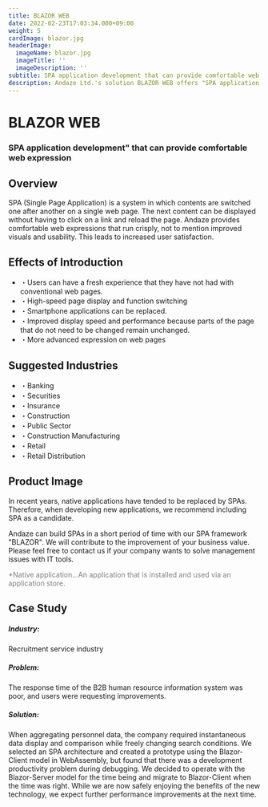 ```yaml
---
title: BLAZOR WEB
date: 2022-02-23T17:03:34.000+09:00
weight: 5
cardImage: blazor.jpg
headerImage:
  imageName: blazor.jpg
  imageTitle: ''
  imageDescription: ''
subtitle: SPA application development that can provide comfortable web expression
description: Andaze Ltd.'s solution BLAZOR WEB offers "SPA application development" that can provide comfortable web expressions. We contribute to the improvement of your business value. Please feel free to contact us if your company would like to solve your management issues with IT tools.
---
```

# BLAZOR WEB

### SPA application development" that can provide comfortable web expression



## Overview

SPA (Single Page Application) is a system in which contents are switched one after another on a single web page. The next content can be displayed without having to click on a link and reload the page. Andaze provides comfortable web expressions that run crisply, not to mention improved visuals and usability. This leads to increased user satisfaction.



## Effects of Introduction

* ・Users can have a fresh experience that they have not had with conventional web pages.
* ・High-speed page display and function switching
* ・Smartphone applications can be replaced.
* ・Improved display speed and performance because parts of the page that do not need to be changed remain unchanged.
* ・More advanced expression on web pages



## Suggested Industries

* ・Banking
* ・Securities
* ・Insurance
* ・Construction
* ・Public Sector
* ・Construction Manufacturing
* ・Retail
* ・Retail Distribution



## Product Image

In recent years, native applications have tended to be replaced by SPAs. Therefore, when developing new applications, we recommend including SPA as a candidate.

Andaze can build SPAs in a short period of time with our SPA framework "BLAZOR". We will contribute to the improvement of your business value. Please feel free to contact us if your company wants to solve management issues with IT tools.

<font color="gray">*Native application...An application that is installed and used via an application store.</font>



## Case Study

##### **Industry**:

Recruitment service industry

##### **Problem**:

The response time of the B2B human resource information system was poor, and users were requesting improvements.

##### **Solution**:

When aggregating personnel data, the company required instantaneous data display and comparison while freely changing search conditions. We selected an SPA architecture and created a prototype using the Blazor-Client model in WebAssembly, but found that there was a development productivity problem during debugging. We decided to operate with the Blazor-Server model for the time being and migrate to Blazor-Client when the time was right. While we are now safely enjoying the benefits of the new technology, we expect further performance improvements at the next time.